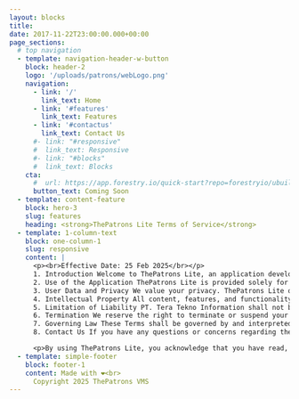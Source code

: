 ```yaml
---
layout: blocks
title:
date: 2017-11-22T23:00:00.000+00:00
page_sections:
  # top navigation
  - template: navigation-header-w-button
    block: header-2
    logo: '/uploads/patrons/webLogo.png'
    navigation:
      - link: '/'
        link_text: Home
      - link: '#features'
        link_text: Features
      - link: '#contactus'
        link_text: Contact Us
      #- link: "#responsive"
      #  link_text: Responsive
      #- link: "#blocks"
      #  link_text: Blocks
    cta:
      #  url: https://app.forestry.io/quick-start?repo=forestryio/ubuild-jekyll&provider=github&engine=jekyll
      button_text: Coming Soon
  - template: content-feature
    block: hero-3
    slug: features
    heading: <strong>ThePatrons Lite Terms of Service</strong>
  - template: 1-column-text
    block: one-column-1
    slug: responsive
    content: |
      <p><br>Effective Date: 25 Feb 2025</br></p>
      1. Introduction Welcome to ThePatrons Lite, an application developed and operated by PT. Tera Tekno Information ("Company", "we", "our", or "us").By accessing or using ThePatrons Lite, you agree to comply with and be bound by these Terms of Service ("Terms"). If you do not agree to these Terms, you may not use the application.
      2. Use of the Application ThePatrons Lite is provided solely for your personal and non-commercial use. You agree not to misuse the application or assistothers in doing so. Unauthorized access, reverse engineering, or modification of the application is strictly prohibited.
      3. User Data and Privacy We value your privacy. ThePatrons Lite only collects data through Apple Sign-in and Google Sign-In to authenticate users. We do not collect, store, or share any other personal information beyond what is provided by Apple or Google Sign-In. Please refer to our Privacy Policy for further details.
      4. Intellectual Property All content, features, and functionality within ThePatrons Lite, including but not limited to software, text, graphics, logos, and images, are the property of PT. Tera Tekno Information and areprotected by applicable intellectual property laws in Indonesia and internationally.
      5. Limitation of Liability PT. Tera Tekno Information shall not be liable for anydirect, indirect, incidental, or consequential damages arising from the use or inability to use ThePatrons Lite. The application is provided on an "as-is" and "as-available" basis without warranties of any kind.
      6. Termination We reserve the right to terminate or suspend your access to ThePatrons Lite at our discretion, without notice, if you violate these Terms or engage in unlawful or improper use of the application.
      7. Governing Law These Terms shall be governed by and interpreted in accordance with the laws of Indonesia. Any disputes arising from these Terms or your use of ThePatrons Lite shall be subject to the exclusive jurisdiction of the courts in Indonesia.
      8. Contact Us If you have any questions or concerns regarding these Terms, please visit our website at https://www.thepatrons.co/.

      <p>By using ThePatrons Lite, you acknowledge that you have read, understood, and agree to be bound by these Terms of Service.</p>
  - template: simple-footer
    block: footer-1
    content: Made with ❤︎<br>
      Copyright 2025 ThePatrons VMS
---
```

